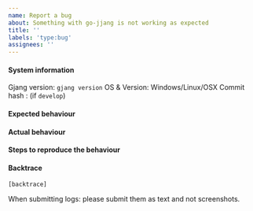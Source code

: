 ```yaml
---
name: Report a bug
about: Something with go-jjang is not working as expected
title: ''
labels: 'type:bug'
assignees: ''
---
```


#### System information

Gjang version: `gjang version`
OS & Version: Windows/Linux/OSX
Commit hash : (if `develop`)

#### Expected behaviour


#### Actual behaviour


#### Steps to reproduce the behaviour


#### Backtrace

````
[backtrace]
````

When submitting logs: please submit them as text and not screenshots.
